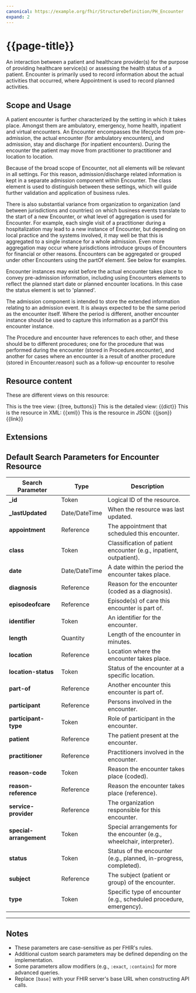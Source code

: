 ```yaml
---
canonical: https://example.org/fhir/StructureDefinition/PH_Encounter
expand: 2
---
```


# {{page-title}}

An interaction between a patient and healthcare provider(s) for the purpose of providing healthcare service(s) or assessing the health status of a patient. Encounter is primarily used to record information about the actual activities that occurred, where Appointment is used to record planned activities.

## Scope and Usage

A patient encounter is further characterized by the setting in which it takes place. Amongst them are ambulatory, emergency, home health, inpatient and virtual encounters. An Encounter encompasses the lifecycle from pre-admission, the actual encounter (for ambulatory encounters), and admission, stay and discharge (for inpatient encounters). During the encounter the patient may move from practitioner to practitioner and location to location.

Because of the broad scope of Encounter, not all elements will be relevant in all settings. For this reason, admission/discharge related information is kept in a separate admission component within Encounter. The class element is used to distinguish between these settings, which will guide further validation and application of business rules.

There is also substantial variance from organization to organization (and between jurisdictions and countries) on which business events translate to the start of a new Encounter, or what level of aggregation is used for Encounter. For example, each single visit of a practitioner during a hospitalization may lead to a new instance of Encounter, but depending on local practice and the systems involved, it may well be that this is aggregated to a single instance for a whole admission. Even more aggregation may occur where jurisdictions introduce groups of Encounters for financial or other reasons. Encounters can be aggregated or grouped under other Encounters using the partOf element. See below for examples.

Encounter instances may exist before the actual encounter takes place to convey pre-admission information, including using Encounters elements to reflect the planned start date or planned encounter locations. In this case the status element is set to 'planned'.

The admission component is intended to store the extended information relating to an admission event. It is always expected to be the same period as the encounter itself. Where the period is different, another encounter instance should be used to capture this information as a partOf this encounter instance.

The Procedure and encounter have references to each other, and these should be to different procedures; one for the procedure that was performed during the encounter (stored in Procedure.encounter), and another for cases where an encounter is a result of another procedure (stored in Encounter.reason) such as a follow-up encounter to resolve


## Resource content

These are different views on this resource:

<tabs>
<tab title="Overview">
	This is the tree view:
	{{tree, buttons}}
</tab>
<tab title="Detailed view">
	This is the detailed view:
	{{dict}}
</tab>
<tab title="XML">
	This is the resource in XML:
	{{xml}}
</tab>
<tab title="JSON">	
	This is the resource in JSON:
	{{json}}
</tab>
<tab title="Link">
	{{link}}
</tab>
</tabs>

## Extensions

## Default Search Parameters for Encounter Resource

| **Search Parameter**      | **Type**       | **Description**                                                                 |
|---------------------------|----------------|---------------------------------------------------------------------------------|
| **_id**                   | Token          | Logical ID of the resource.                                                    |
| **_lastUpdated**           | Date/DateTime  | When the resource was last updated.                                            |
| **appointment**           | Reference      | The appointment that scheduled this encounter.                                 |
| **class**                 | Token          | Classification of patient encounter (e.g., inpatient, outpatient).             |
| **date**                  | Date/DateTime  | A date within the period the encounter takes place.                            |
| **diagnosis**             | Reference      | Reason for the encounter (coded as a diagnosis).                               |
| **episodeofcare**         | Reference      | Episode(s) of care this encounter is part of.                                  |
| **identifier**            | Token          | An identifier for the encounter.                                               |
| **length**                | Quantity       | Length of the encounter in minutes.                                            |
| **location**              | Reference      | Location where the encounter takes place.                                      |
| **location-status**       | Token          | Status of the encounter at a specific location.                                |
| **part-of**               | Reference      | Another encounter this encounter is part of.                                   |
| **participant**           | Reference      | Persons involved in the encounter.                                             |
| **participant-type**      | Token          | Role of participant in the encounter.                                          |
| **patient**               | Reference      | The patient present at the encounter.                                          |
| **practitioner**          | Reference      | Practitioners involved in the encounter.                                       |
| **reason-code**           | Token          | Reason the encounter takes place (coded).                                      |
| **reason-reference**      | Reference      | Reason the encounter takes place (reference).                                  |
| **service-provider**      | Reference      | The organization responsible for this encounter.                               |
| **special-arrangement**   | Token          | Special arrangements for the encounter (e.g., wheelchair, interpreter).        |
| **status**                | Token          | Status of the encounter (e.g., planned, in-progress, completed).               |
| **subject**               | Reference      | The subject (patient or group) of the encounter.                               |
| **type**                  | Token          | Specific type of encounter (e.g., scheduled procedure, emergency).             |

---

## Notes
- These parameters are case-sensitive as per FHIR's rules.
- Additional custom search parameters may be defined depending on the implementation.
- Some parameters allow modifiers (e.g., `:exact`, `:contains`) for more advanced queries.
- Replace `[base]` with your FHIR server's base URL when constructing API calls.
